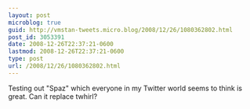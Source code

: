 ```yaml
---
layout: post
microblog: true
guid: http://vmstan-tweets.micro.blog/2008/12/26/1080362802.html
post_id: 3053391
date: 2008-12-26T22:37:21-0600
lastmod: 2008-12-26T22:37:21-0600
type: post
url: /2008/12/26/1080362802.html
---
```

Testing out "Spaz" which everyone in my Twitter world seems to think is great. Can it replace twhirl?
